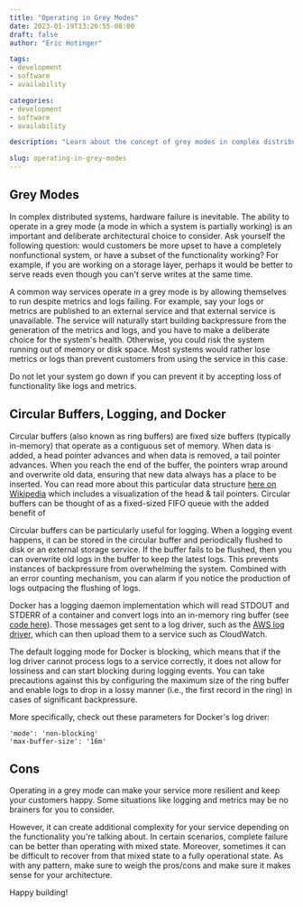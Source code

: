 ```yaml
---
title: "Operating in Grey Modes"
date: 2023-01-19T13:26:55-08:00
draft: false
author: "Eric Hotinger"

tags:
- development
- software
- availability

categories:
- development
- software
- availability

description: "Learn about the concept of grey modes in complex distributed systems and the importance of operating partially in case of hardware failures. Discover how circular buffers and logging can help prevent system crashes in Docker. Explore the pros and cons of operating in a grey mode and how to make informed architectural decisions. Get tips and insights on how to optimize your system's health and keep your customers happy."

slug: operating-in-grey-modes
---
```


## Grey Modes

In complex distributed systems, hardware failure is inevitable. The ability to operate in a grey mode (a mode in which a system is partially working) is an important and deliberate architectural choice to consider. Ask yourself the following question: would customers be more upset to have a completely nonfunctional system, or have a subset of the functionality working? For example, if you are working on a storage layer, perhaps it would be better to serve reads even though you can't serve writes at the same time.

A common way services operate in a grey mode is by allowing themselves to run despite metrics and logs failing. For example, say your logs or metrics are published to an external service and that external service is unavailable. The service will naturally start building backpressure from the generation of the metrics and logs, and you have to make a deliberate choice for the system's health. Otherwise, you could risk the system running out of memory or disk space. Most systems would rather lose metrics or logs than prevent customers from using the service in this case.

Do not let your system go down if you can prevent it by accepting loss of functionality like logs and metrics.

## Circular Buffers, Logging, and Docker

Circular buffers (also known as ring buffers) are fixed size buffers (typically in-memory) that operate as a contiguous set of memory. When data is added, a head pointer advances and when data is removed, a tail pointer advances. When you reach the end of the buffer, the pointers wrap around and overwrite old data, ensuring that new data always has a place to be inserted. You can read more about this particular data structure [here on Wikipedia](https://en.wikipedia.org/wiki/Circular_buffer) which includes a visualization of the head & tail pointers. Circular buffers can be thought of as a fixed-sized FIFO queue with the added benefit of 

Circular buffers can be particularly useful for logging. When a logging event happens, it can be stored in the circular buffer and periodically flushed to disk or an external storage service. If the buffer fails to be flushed, then you can overwrite old logs in the buffer to keep the latest logs. This prevents instances of backpressure from overwhelming the system. Combined with an error counting mechanism, you can alarm if you notice the production of logs outpacing the flushing of logs.

Docker has a logging daemon implementation which will read STDOUT and STDERR of a container and convert logs into an in-memory ring buffer (see [code here](https://github.com/moby/moby/blob/master/daemon/logger/ring.go)). Those messages get sent to a log driver, such as the [AWS log driver](https://github.com/moby/moby/blob/master/daemon/logger/awslogs/cloudwatchlogs.go), which can then upload them to a service such as CloudWatch.

The default logging mode for Docker is blocking, which means that if the log driver cannot process logs to a service correctly, it does not allow for lossiness and can start blocking during logging events. You can take precautions against this by configuring the maximum size of the ring buffer and enable logs to drop in a lossy manner (i.e., the first record in the ring) in cases of significant backpressure.

More specifically, check out these parameters for Docker's log driver:

```
'mode': 'non-blocking'
'max-buffer-size': '16m'
```

## Cons

Operating in a grey mode can make your service more resilient and keep your customers happy. Some situations like logging and metrics may be no brainers for you to consider.

However, it can create additional complexity for your service depending on the functionality you're talking about. In certain scenarios, complete failure can be better than operating with mixed state. Moreover, sometimes it can be difficult to recover from that mixed state to a fully operational state. As with any pattern, make sure to weigh the pros/cons and make sure it makes sense for your architecture.

Happy building!